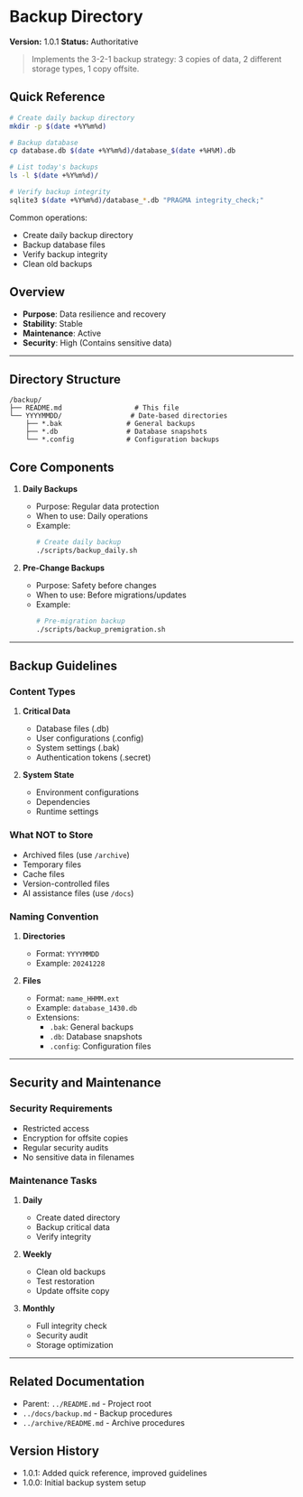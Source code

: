# Backup Directory

**Version:** 1.0.1
**Status:** Authoritative

> Implements the 3-2-1 backup strategy: 3 copies of data, 2 different storage types, 1 copy offsite.

## Quick Reference
```bash
# Create daily backup directory
mkdir -p $(date +%Y%m%d)

# Backup database
cp database.db $(date +%Y%m%d)/database_$(date +%H%M).db

# List today's backups
ls -l $(date +%Y%m%d)/

# Verify backup integrity
sqlite3 $(date +%Y%m%d)/database_*.db "PRAGMA integrity_check;"
```

Common operations:
- Create daily backup directory
- Backup database files
- Verify backup integrity
- Clean old backups

## Overview
- **Purpose**: Data resilience and recovery
- **Stability**: Stable
- **Maintenance**: Active
- **Security**: High (Contains sensitive data)

---

## Directory Structure
```
/backup/
├── README.md                  # This file
└── YYYYMMDD/                 # Date-based directories
    ├── *.bak                # General backups
    ├── *.db                 # Database snapshots
    └── *.config             # Configuration backups
```

## Core Components

1. **Daily Backups**
   - Purpose: Regular data protection
   - When to use: Daily operations
   - Example:
     ```bash
     # Create daily backup
     ./scripts/backup_daily.sh
     ```

2. **Pre-Change Backups**
   - Purpose: Safety before changes
   - When to use: Before migrations/updates
   - Example:
     ```bash
     # Pre-migration backup
     ./scripts/backup_premigration.sh
     ```

---

## Backup Guidelines

### Content Types
1. **Critical Data**
   - Database files (.db)
   - User configurations (.config)
   - System settings (.bak)
   - Authentication tokens (.secret)

2. **System State**
   - Environment configurations
   - Dependencies
   - Runtime settings

### What NOT to Store
- Archived files (use `/archive`)
- Temporary files
- Cache files
- Version-controlled files
- AI assistance files (use `/docs`)

### Naming Convention
1. **Directories**
   - Format: `YYYYMMDD`
   - Example: `20241228`

2. **Files**
   - Format: `name_HHMM.ext`
   - Example: `database_1430.db`
   - Extensions:
     - `.bak`: General backups
     - `.db`: Database snapshots
     - `.config`: Configuration files

---

## Security and Maintenance

### Security Requirements
- Restricted access
- Encryption for offsite copies
- Regular security audits
- No sensitive data in filenames

### Maintenance Tasks
1. **Daily**
   - Create dated directory
   - Backup critical data
   - Verify integrity

2. **Weekly**
   - Clean old backups
   - Test restoration
   - Update offsite copy

3. **Monthly**
   - Full integrity check
   - Security audit
   - Storage optimization

---

## Related Documentation
- Parent: `../README.md` - Project root
- `../docs/backup.md` - Backup procedures
- `../archive/README.md` - Archive procedures

## Version History
- 1.0.1: Added quick reference, improved guidelines
- 1.0.0: Initial backup system setup
